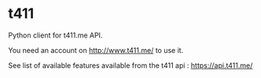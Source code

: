 t411
====

Python client for t411.me API.

You need an account on http://www.t411.me/ to use it.

See list of available features available from the t411 api : 
    https://api.t411.me/




